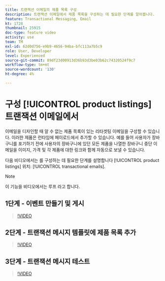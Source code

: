 ```yaml
---
title: 트랜잭션 이메일의 제품 목록 구성
description: 트랜잭션 이메일에서 제품 목록을 구성하는 데 필요한 단계를 알아봅니다.
feature: Transactional Messaging, Email
kt: 1728
thumbnail: 25915
doc-type: feature video
activity: use
team: TM
exl-id: 62d0d756-e9b9-4656-94ba-bfc113a7b5c9
role: User, Developer
level: Experienced
source-git-commit: 89df23d00913d36b93d3be03b62c74320524f9c7
workflow-type: tm+mt
source-wordcount: '130'
ht-degree: 4%

---
```


# 구성 [!UICONTROL product listings] 트랜잭션 이메일에서

이메일을 디자인할 때 알 수 없는 제품 목록이 있는 리타겟팅 이메일을 구성할 수 있습니다. 이러한 제품은 런타임에 페이로드에서 추가할 수 있습니다. 예를 들어 사용자가 장바구니를 포기하기 전에 사용자의 장바구니에 있던 모든 제품을 나열한 장바구니 중단 이메일을 이미지, 가격 및 각 제품에 대한 링크와 함께 자동으로 보낼 수 있습니다.

다음 비디오에서는 를 구성하는 데 필요한 단계를 설명합니다 [!UICONTROL product listings] 위치: [!UICONTROL transactional emails].

>[!NOTE]
>
>이 기능을 비디오에서는 루프 라고 합니다.

## 1단계 - 이벤트 만들기 및 게시

>[!VIDEO](https://video.tv.adobe.com/v/25914?quality=12&learn=on)

## 2단계 - 트랜잭션 메시지 템플릿에 제품 목록 추가

>[!VIDEO](https://video.tv.adobe.com/v/25915?quality=12&learn=on)

## 3단계 - 트랜잭션 메시지 테스트

>[!VIDEO](https://video.tv.adobe.com/v/25916?quality=12&learn=on)
